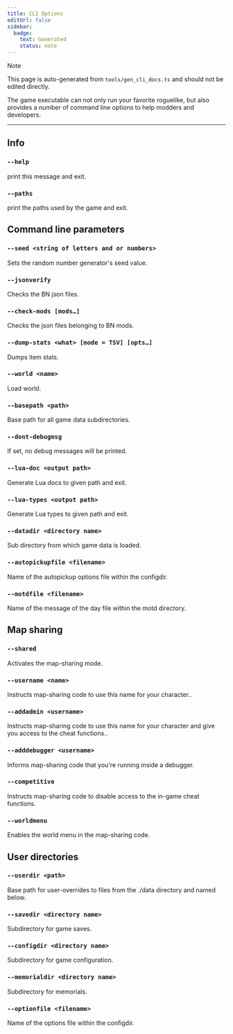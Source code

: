 ```yaml
---
title: CLI Options
editUrl: false
sidebar:
  badge:
    text: Generated
    status: note
---
```


> [!NOTE]
>
> This page is auto-generated from `tools/gen_cli_docs.ts` and should not be edited directly.

The game executable can not only run your favorite roguelike,
but also provides a number of command line options to help modders and developers.

---

## Info

### `--help`

print this message and exit.

### `--paths`

print the paths used by the game and exit.

## Command line parameters

### `--seed <string of letters and or numbers>`

Sets the random number generator's seed value.

### `--jsonverify`

Checks the BN json files.

### `--check-mods [mods…]`

Checks the json files belonging to BN mods.

### `--dump-stats <what> [mode = TSV] [opts…]`

Dumps item stats.

### `--world <name>`

Load world.

### `--basepath <path>`

Base path for all game data subdirectories.

### `--dont-debugmsg`

If set, no debug messages will be printed.

### `--lua-doc <output path>`

Generate Lua docs to given path and exit.

### `--lua-types <output path>`

Generate Lua types to given path and exit.

### `--datadir <directory name>`

Sub directory from which game data is loaded.

### `--autopickupfile <filename>`

Name of the autopickup options file within the configdir.

### `--motdfile <filename>`

Name of the message of the day file within the motd directory.

## Map sharing

### `--shared`

Activates the map-sharing mode.

### `--username <name>`

Instructs map-sharing code to use this name for your character..

### `--addadmin <username>`

Instructs map-sharing code to use this name for your character and give you access to the cheat functions..

### `--adddebugger <username>`

Informs map-sharing code that you're running inside a debugger.

### `--competitive`

Instructs map-sharing code to disable access to the in-game cheat functions.

### `--worldmenu`

Enables the world menu in the map-sharing code.

## User directories

### `--userdir <path>`

Base path for user-overrides to files from the ./data directory and named below.

### `--savedir <directory name>`

Subdirectory for game saves.

### `--configdir <directory name>`

Subdirectory for game configuration.

### `--memorialdir <directory name>`

Subdirectory for memorials.

### `--optionfile <filename>`

Name of the options file within the configdir.
